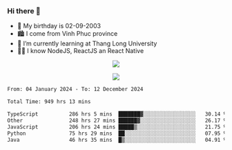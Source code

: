 ### Hi there 👋
- 🎂 My birthday is 02-09-2003
- 🏙️ I come from Vinh Phuc province
- 🌱 I’m currently learning at Thang Long University
- 🧑‍💻 I know NodeJS, ReactJS an React Native
<p align="center"><img src="https://github-readme-stats.vercel.app/api?username=tmquang0209&show_icons=true&theme=gradient"></p>
<p align="center"><img src="https://github-readme-stats.vercel.app/api/top-langs/?username=tmquang0209&hide=scss,css&langs_count=10"></p>
<!--START_SECTION:waka-->

```txt
From: 04 January 2024 - To: 12 December 2024

Total Time: 949 hrs 13 mins

TypeScript          286 hrs 5 mins  ███████▓░░░░░░░░░░░░░░░░░   30.14 %
Other               248 hrs 27 mins ██████▓░░░░░░░░░░░░░░░░░░   26.17 %
JavaScript          206 hrs 24 mins █████▒░░░░░░░░░░░░░░░░░░░   21.75 %
Python              75 hrs 29 mins  ██░░░░░░░░░░░░░░░░░░░░░░░   07.95 %
Java                46 hrs 35 mins  █▒░░░░░░░░░░░░░░░░░░░░░░░   04.91 %
```

<!--END_SECTION:waka-->
